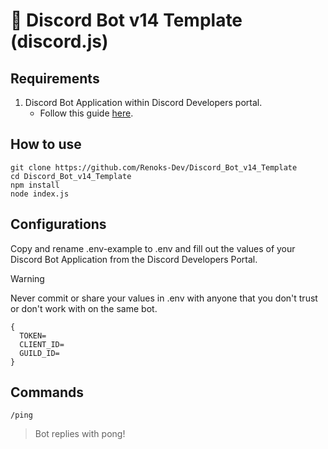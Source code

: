 # 🤖 Discord Bot v14 Template (discord.js)

## Requirements
1. Discord Bot Application within Discord Developers portal.
   - Follow this guide [here](https://discordjs.guide/preparations/setting-up-a-bot-application.html#creating-your-bot).

## How to use
```
git clone https://github.com/Renoks-Dev/Discord_Bot_v14_Template
cd Discord_Bot_v14_Template
npm install
node index.js
```

## Configurations
Copy and rename .env-example to .env and fill out the values of your Discord Bot Application from the Discord Developers Portal.

> [!WARNING]
> Never commit or share your values in .env with anyone that you don't trust or don't work with on the same bot.

```
{
  TOKEN=
  CLIENT_ID=
  GUILD_ID=
}
```

## Commands
```
/ping
```
> Bot replies with pong!
